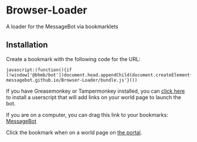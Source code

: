 # Browser-Loader
A loader for the MessageBot via bookmarklets

## Installation

Create a bookmark with the following code for the URL:
```
javascript:(function(){if (!window['@bhmb/bot'])document.head.appendChild(document.createElement('script')).src='https://blockheads-messagebot.github.io/Browser-Loader/bundle.js'}())
```

If you have Greasemonkey or Tampermonkey installed, you can [click here](https://blockheads-messagebot.github.io/Browser-Loader/userscript.user.js) to install a userscript that will add links on your world page to launch the bot.

If you are on a computer, you can drag this link to your bookmarks: <a href="javascript:(function(){if (!window['@bhmb/bot'])document.head.appendChild(document.createElement('script')).src='https://blockheads-messagebot.github.io/Browser-Loader/bundle.js'}())">MessageBot</a>

Click the bookmark when on a world page on [the portal](http://portal.theblockheads.net/worlds/).
